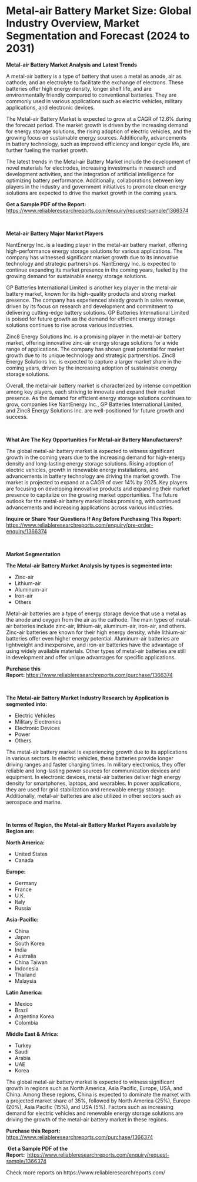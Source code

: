 <p><h1>Metal-air Battery Market Size: Global Industry Overview, Market Segmentation and Forecast (2024 to 2031)</h1></p><p><strong>Metal-air Battery Market Analysis and Latest Trends</strong></p>
<p><p>A metal-air battery is a type of battery that uses a metal as anode, air as cathode, and an electrolyte to facilitate the exchange of electrons. These batteries offer high energy density, longer shelf life, and are environmentally friendly compared to conventional batteries. They are commonly used in various applications such as electric vehicles, military applications, and electronic devices.</p><p>The Metal-air Battery Market is expected to grow at a CAGR of 12.6% during the forecast period. The market growth is driven by the increasing demand for energy storage solutions, the rising adoption of electric vehicles, and the growing focus on sustainable energy sources. Additionally, advancements in battery technology, such as improved efficiency and longer cycle life, are further fueling the market growth.</p><p>The latest trends in the Metal-air Battery Market include the development of novel materials for electrodes, increasing investments in research and development activities, and the integration of artificial intelligence for optimizing battery performance. Additionally, collaborations between key players in the industry and government initiatives to promote clean energy solutions are expected to drive the market growth in the coming years.</p></p>
<p><strong>Get a Sample PDF of the Report:&nbsp;</strong> <a href="https://www.reliableresearchreports.com/enquiry/request-sample/1366374">https://www.reliableresearchreports.com/enquiry/request-sample/1366374</a></p>
<p>&nbsp;</p>
<p><strong>Metal-air Battery Major Market Players</strong></p>
<p><p>NantEnergy Inc. is a leading player in the metal-air battery market, offering high-performance energy storage solutions for various applications. The company has witnessed significant market growth due to its innovative technology and strategic partnerships. NantEnergy Inc. is expected to continue expanding its market presence in the coming years, fueled by the growing demand for sustainable energy storage solutions.</p><p>GP Batteries International Limited is another key player in the metal-air battery market, known for its high-quality products and strong market presence. The company has experienced steady growth in sales revenue, driven by its focus on research and development and commitment to delivering cutting-edge battery solutions. GP Batteries International Limited is poised for future growth as the demand for efficient energy storage solutions continues to rise across various industries.</p><p>Zinc8 Energy Solutions Inc. is a promising player in the metal-air battery market, offering innovative zinc-air energy storage solutions for a wide range of applications. The company has shown great potential for market growth due to its unique technology and strategic partnerships. Zinc8 Energy Solutions Inc. is expected to capture a larger market share in the coming years, driven by the increasing adoption of sustainable energy storage solutions.</p><p>Overall, the metal-air battery market is characterized by intense competition among key players, each striving to innovate and expand their market presence. As the demand for efficient energy storage solutions continues to grow, companies like NantEnergy Inc., GP Batteries International Limited, and Zinc8 Energy Solutions Inc. are well-positioned for future growth and success.</p></p>
<p>&nbsp;</p>
<p><strong>What Are The Key Opportunities For Metal-air Battery Manufacturers?</strong></p>
<p><p>The global metal-air battery market is expected to witness significant growth in the coming years due to the increasing demand for high-energy density and long-lasting energy storage solutions. Rising adoption of electric vehicles, growth in renewable energy installations, and advancements in battery technology are driving the market growth. The market is projected to expand at a CAGR of over 14% by 2025. Key players are focusing on developing innovative products and expanding their market presence to capitalize on the growing market opportunities. The future outlook for the metal-air battery market looks promising, with continued advancements and increasing applications across various industries.</p></p>
<p><strong>Inquire or Share Your Questions If Any Before Purchasing This Report:</strong> <a href="https://www.reliableresearchreports.com/enquiry/pre-order-enquiry/1366374">https://www.reliableresearchreports.com/enquiry/pre-order-enquiry/1366374</a></p>
<p>&nbsp;</p>
<p><strong>Market Segmentation</strong></p>
<p><strong>The Metal-air Battery Market Analysis by types is segmented into:</strong></p>
<p><ul><li>Zinc-air</li><li>Lithium-air</li><li>Aluminum-air</li><li>Iron-air</li><li>Others</li></ul></p>
<p><p>Metal-air batteries are a type of energy storage device that use a metal as the anode and oxygen from the air as the cathode. The main types of metal-air batteries include zinc-air, lithium-air, aluminum-air, iron-air, and others. Zinc-air batteries are known for their high energy density, while lithium-air batteries offer even higher energy potential. Aluminum-air batteries are lightweight and inexpensive, and iron-air batteries have the advantage of using widely available materials. Other types of metal-air batteries are still in development and offer unique advantages for specific applications.</p></p>
<p><strong>Purchase this Report:&nbsp;</strong><a href="https://www.reliableresearchreports.com/purchase/1366374">https://www.reliableresearchreports.com/purchase/1366374</a></p>
<p>&nbsp;</p>
<p><strong>The Metal-air Battery Market Industry Research by Application is segmented into:</strong></p>
<p><ul><li>Electric Vehicles</li><li>Military Electronics</li><li>Electronic Devices</li><li>Power</li><li>Others</li></ul></p>
<p><p>The metal-air battery market is experiencing growth due to its applications in various sectors. In electric vehicles, these batteries provide longer driving ranges and faster charging times. In military electronics, they offer reliable and long-lasting power sources for communication devices and equipment. In electronic devices, metal-air batteries deliver high energy density for smartphones, laptops, and wearables. In power applications, they are used for grid stabilization and renewable energy storage. Additionally, metal-air batteries are also utilized in other sectors such as aerospace and marine.</p></p>
<p>&nbsp;</p>
<p><strong>In terms of Region, the Metal-air Battery Market Players available by Region are:</strong></p>
<p>
    <p> <strong> North America: </strong>
        <ul>
            <li>United States</li>
            <li>Canada</li>
        </ul>
        </p> 
    <p> <strong> Europe: </strong>
        <ul>
            <li>Germany</li>
            <li>France</li>
            <li>U.K.</li>
            <li>Italy</li>
            <li>Russia</li>
        </ul>
        </p> 
    <p> <strong> Asia-Pacific: </strong>
        <ul>
            <li>China</li>
            <li>Japan</li>
            <li>South Korea</li>
            <li>India</li>
            <li>Australia</li>
            <li>China Taiwan</li>
            <li>Indonesia</li>
            <li>Thailand</li>
            <li>Malaysia</li>
        </ul>
        </p> 
    <p> <strong> Latin America: </strong>
        <ul>
            <li>Mexico</li>
            <li>Brazil</li>
            <li>Argentina Korea</li>
            <li>Colombia</li>
        </ul>
        </p> 
    <p> <strong> Middle East & Africa: </strong>
        <ul>
            <li>Turkey</li>
            <li>Saudi</li>
            <li>Arabia</li>
            <li>UAE</li>
            <li>Korea</li>
        </ul>
    </p>
    </p>
<p><p>The global metal-air battery market is expected to witness significant growth in regions such as North America, Asia Pacific, Europe, USA, and China. Among these regions, China is expected to dominate the market with a projected market share of 35%, followed by North America (25%), Europe (20%), Asia Pacific (15%), and USA (5%). Factors such as increasing demand for electric vehicles and renewable energy storage solutions are driving the growth of the metal-air battery market in these regions.</p></p>
<p><strong>Purchase this Report: </strong><a href="https://www.reliableresearchreports.com/purchase/1366374">https://www.reliableresearchreports.com/purchase/1366374</a></p>
<p>&nbsp;<strong>Get a Sample PDF of the Report:&nbsp;&nbsp;</strong><a href="https://www.reliableresearchreports.com/enquiry/request-sample/1366374">https://www.reliableresearchreports.com/enquiry/request-sample/1366374</a></p>
<p><strong></strong></p>
<p>Check more reports on https://www.reliableresearchreports.com/</p>
